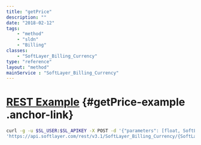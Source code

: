 ```yaml
---
title: "getPrice"
description: ""
date: "2018-02-12"
tags:
    - "method"
    - "sldn"
    - "Billing"
classes:
    - "SoftLayer_Billing_Currency"
type: "reference"
layout: "method"
mainService : "SoftLayer_Billing_Currency"
---
```


# [REST Example](#getPrice-example) <a href="/article/rest/"><i class="fas fa-question"></i></a> {#getPrice-example .anchor-link} 
```bash
curl -g -u $SL_USER:$SL_APIKEY -X POST -d '{"parameters": [float, SoftLayer_Container_Billing_Currency_Format]}' \
'https://api.softlayer.com/rest/v3.1/SoftLayer_Billing_Currency/{SoftLayer_Billing_CurrencyID}/getPrice'
```
